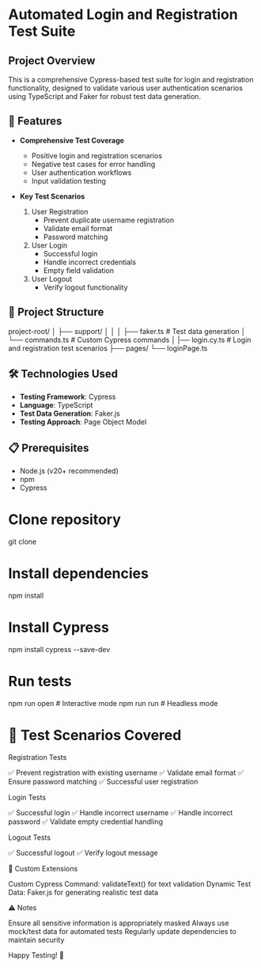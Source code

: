 # Automated Login and Registration Test Suite

## Project Overview

This is a comprehensive Cypress-based test suite for login and registration functionality, designed to validate various user authentication scenarios using TypeScript and Faker for robust test data generation.

## 🚀 Features

- **Comprehensive Test Coverage**

  - Positive login and registration scenarios
  - Negative test cases for error handling
  - User authentication workflows
  - Input validation testing

- **Key Test Scenarios**
  1. User Registration
     - Prevent duplicate username registration
     - Validate email format
     - Password matching
  2. User Login
     - Successful login
     - Handle incorrect credentials
     - Empty field validation
  3. User Logout
     - Verify logout functionality

## 📂 Project Structure

project-root/
│
├── support/
│ │
│ ├── faker.ts # Test data generation
│ └── commands.ts # Custom Cypress commands
│
|── login.cy.ts # Login and registration test scenarios
├── pages/
└── loginPage.ts

## 🛠 Technologies Used

- **Testing Framework**: Cypress
- **Language**: TypeScript
- **Test Data Generation**: Faker.js
- **Testing Approach**: Page Object Model

## 📋 Prerequisites

- Node.js (v20+ recommended)
- npm
- Cypress

# Clone repository

git clone <repository-url>

# Install dependencies

npm install

# Install Cypress

npm install cypress --save-dev

# Run tests

npm run open # Interactive mode
npm run run # Headless mode

# 🧪 Test Scenarios Covered

Registration Tests

✅ Prevent registration with existing username
✅ Validate email format
✅ Ensure password matching
✅ Successful user registration

Login Tests

✅ Successful login
✅ Handle incorrect username
✅ Handle incorrect password
✅ Validate empty credential handling

Logout Tests

✅ Successful logout
✅ Verify logout message

📝 Custom Extensions

Custom Cypress Command: validateText() for text validation
Dynamic Test Data: Faker.js for generating realistic test data

⚠️ Notes

Ensure all sensitive information is appropriately masked
Always use mock/test data for automated tests
Regularly update dependencies to maintain security

Happy Testing! 🚀

